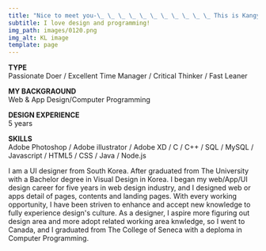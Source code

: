 ```yaml
---
title: "Nice to meet you-\_ \_ \_ \_ \_ \_ \_ \_ \_ \_ \_ This is Kangyeon : )"
subtitle: I love design and programming!
img_path: images/0120.png
img_alt: KL image
template: page
---
```


<color>**TYPE**</color>                
Passionate Doer / Excellent Time Manager / Critical Thinker / Fast Leaner

**MY BACKGRAOUND**    
Web & App Design/Computer Programming

**DESIGN EXPERIENCE**    
5 years

**SKILLS**          
Adobe Photoshop / Adobe illustrator / Adobe XD / C / C++ / SQL / MySQL / Javascript / HTML5 / CSS / Java / Node.js 
    
		    
				

     
		       
					 

I am a UI designer from South Korea. After graduated from The University with a Bachelor degree in Visual Design in Korea. I began my web/App/UI design career for five years in web design industry, and I designed web or apps detail of pages, contents and landing pages. With every working opportunity, I have been striven to enhance and accept new knowledge to fully experience design's culture. As a designer, I aspire more figuring out design area and more adopt related working area knwledge, so I went to Canada, and I graduated from The College of Seneca with a deploma in Computer Programming.